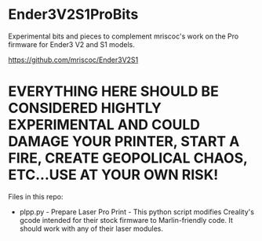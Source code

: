 # Ender3V2S1ProBits
Experimental bits and pieces to complement mriscoc's work on the Pro firmware for Ender3 V2 and S1 models.

https://github.com/mriscoc/Ender3V2S1

# EVERYTHING HERE SHOULD BE CONSIDERED HIGHTLY EXPERIMENTAL AND COULD DAMAGE YOUR PRINTER, START A FIRE, CREATE GEOPOLICAL CHAOS, ETC...USE AT YOUR OWN RISK!

Files in this repo:
* plpp.py - Prepare Laser Pro Print - This python script modifies Creality's gcode intended for their stock firmware to Marlin-friendly code. It should work with any of their laser modules.
